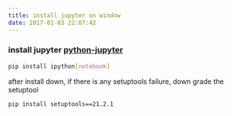 ```yaml
---
title: install jupyter on window
date: 2017-01-03 22:07:42
---
```


### install jupyter [python-jupyter](http://wheatpsy.blogspot.tw/2015/05/python-jupyter.html)
```sh
pip install ipython[notebook]
```

after install down, 
if there is any setuptools failure, down grade the setuptool
```sh
pip install setuptools==21.2.1
```